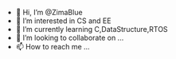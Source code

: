 - 👋 Hi, I’m @ZimaBlue
- 👀 I’m interested in CS and EE
- 🌱 I’m currently learning C,DataStructure,RTOS
- 💞️ I’m looking to collaborate on ...
- 📫 How to reach me ...

<!---
liuhe-github/liuhe-github is a ✨ special ✨ repository because its `README.md` (this file) appears on your GitHub profile.
You can click the Preview link to take a look at your changes.
--->
